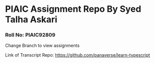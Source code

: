 # PIAIC Assignment Repo By Syed Talha Askari

### Roll No: PIAIC92809

Change Branch to view assignments

Link of Transcript Repo: https://github.com/panaverse/learn-typescript
